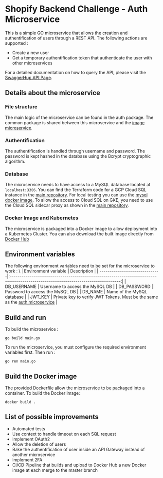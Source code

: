 # Shopify Backend Challenge - Auth Microservice
This is a simple GO microservice that allows the creation and authentification of users through a REST API. The following actions are supported :
 - Create a new user
 - Get a temporary authentification token that authenticate the user with other microservices

For a detailed documentation on how to query the API, please visit the [SwaggerHup API Page](https://app.swaggerhub.com/apis-docs/wtrep/shopify-images-repo/1.0.0).

## Details about the microservice
### File structure
The main logic of the microservice can be found in the auth package. The common package is shared between this microservice and the [image microservice](https://github.com/wtrep/shopify-backend-challenge-image).

### Authentification
The authentification is handled through username and password. The password is kept hashed in the database using the Bcrypt cryptographic algorithm.

### Database
The microservice needs to have access to a MySQL database located at `localhost:3306`. You can find the Terraform code for a GCP Cloud SQL instance in the [main repository](https://github.com/wtrep/shopify-backend-challenge/tree/master/terraform/cloud_sql). For local testing you can use the [mysql docker image](https://hub.docker.com/_/mysql). To allow the access to Cloud SQL on GKE, you need to use the Cloud SQL sidecar proxy as shown in the [main
repository](https://github.com/wtrep/shopify-backend-challenge/blob/master/kubernetes/image-microservice-deployment.yml).


### Docker Image and Kubernetes
The microservice is packaged into a Docker image to allow deployment into a Kubernetes Cluster. You can also download the built image directly from [Docker Hub](https://hub.docker.com/r/wtrep/shopify-backend-challenge-image)

## Environment variables
The following environment variables need to be set for the microservice to work : \\
| Environment variable           | Description                                                                                                                            |
| -------------------------------|:--------------------------------------------------------------------------------------------------------------------------------------:|
| DB_USERNAME                    | Username to access the MySQL DB                                                                                                        |
| DB_PASSWORD                    | Password to access the MySQL DB                                                                                                        |
| DB_NAME                        | Name of the MySQL database                                                                                                             |
| JWT_KEY                        | Private key to verify JWT Tokens. Must be the same as the [auth microservice](https://github.com/wtrep/shopify-backend-challenge-auth) |

## Build and run
To build the microservice : 
```
go build main.go
```

To run the microservice, you must configure the required environment variables first. Then run :
```
go run main.go
```

## Build the Docker image
The provided Dockerfile allow the microservice to be packaged into a container. To build the Docker image:
```
docker build .
```

## List of possible improvements 
 * Automated tests
 * Use context to handle timeout on each SQL request
 * Implement OAuth2
 * Allow the deletion of users
 * Bake the authentification of user inside an API Gateway instead of another microservice
 * Implement 2FA
 * CI/CD Pipeline that builds and upload to Docker Hub a new Docker image at each merge to the master branch